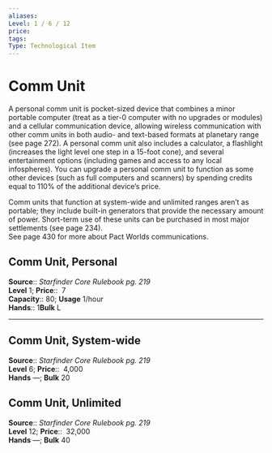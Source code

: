```yaml
---
aliases: 
Level: 1 / 6 / 12  
price: 
tags: 
Type: Technological Item
---
```


# Comm Unit

A personal comm unit is pocket-sized device that combines a minor portable computer (treat as a tier-0 computer with no upgrades or modules) and a cellular communication device, allowing wireless communication with other comm units in both audio- and text-based formats at planetary range (see page 272). A personal comm unit also includes a calculator, a flashlight (increases the light level one step in a 15-foot cone), and several entertainment options (including games and access to any local infospheres). You can upgrade a personal comm unit to function as some other devices (such as full computers and scanners) by spending credits equal to 110% of the additional device’s price.  
  
Comm units that function at system-wide and unlimited ranges aren’t as portable; they include built-in generators that provide the necessary amount of power. Short-term use of these units can be purchased in most major settlements (see page 234).  
See page 430 for more about Pact Worlds communications.  

## Comm Unit, Personal

**Source**:: _Starfinder Core Rulebook pg. 219_  
**Level** 1;
**Price**::  7  
**Capacity**:: 80; **Usage** 1/hour  
**Hands**:: 1**Bulk** L

---

## Comm Unit, System-wide

**Source**:: _Starfinder Core Rulebook pg. 219_  
**Level** 6;
**Price**::  4,000  
**Hands** —; **Bulk** 20

## Comm Unit, Unlimited

**Source**:: _Starfinder Core Rulebook pg. 219_  
**Level** 12;
**Price**::  32,000  
**Hands** —; **Bulk** 40
